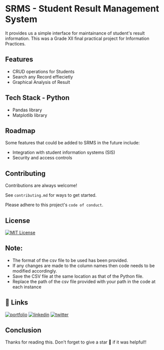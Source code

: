 # SRMS - Student Result Management System

It provides us a simple interface for maintainance of student's result information. This was a Grade XII final practical project for Information Practices.
    
## Features

* CRUD operations for Students
* Search any Record effiecietly
* Graphical Analysis of Result

## Tech Stack - Python
* Pandas library
* Matplotlib library

## Roadmap

Some features that could be added to SRMS in the future include:

* Integration with student information systems (SIS)
* Security and access controls
  
## Contributing

Contributions are always welcome!

See `contributing.md` for ways to get started.

Please adhere to this project's `code of conduct`.


## License

[![MIT License](https://img.shields.io/badge/License-MIT-green.svg)](https://choosealicense.com/licenses/mit/)

## Note:
* The format of the csv file to be used has been provided.
* If any changes are made to the column names then code needs to be modified accordingly.
* Save the CSV file at the same location as that of the Python file.
* Replace the path of the csv file provided with your path in the code at each instance



## 🔗 Links
[![portfolio](https://img.shields.io/badge/my_portfolio-000?style=for-the-badge&logo=ko-fi&logoColor=white)](https://alokverma18.github.io/)
[![linkedin](https://img.shields.io/badge/linkedin-0A66C2?style=for-the-badge&logo=linkedin&logoColor=white)](https://www.linkedin.com/in/alokverma18/)
[![twitter](https://img.shields.io/badge/twitter-1DA1F2?style=for-the-badge&logo=twitter&logoColor=white)](https://twitter.com/ak_verma18)


## Conclusion
Thanks for reading this. 
Don't forget to give a star 🌟 if it was helpful!!
